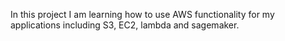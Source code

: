 In this project I am learning how to use AWS functionality for my applications including S3, EC2, lambda and sagemaker.
